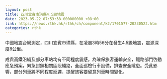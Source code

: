```yaml
---
layout: post
title: 四川宜賓市珙縣4.5級地震
date: 2023-05-22 07:53:38.000000000 +08:00
link: https://news.rthk.hk/rthk/ch/component/k2/1701577-20230522.htm
categories: rthk
---
```


中國地震台網測定，四川宜賓市珙縣，在凌晨3時56分在發生4.5級地震，震源深度8公里。 

成貴高鐵沿綫及部分車站均有不同程度震感。為確保旅客運輸安全，鐵路部門啓動應急預案，緊急封鎖相關區段綫路，全面巡檢行車設備，排查安全隱患。受此影響，部分列車將不同程度延遲，提醒旅客要留意列車時間變化。
